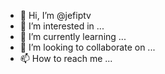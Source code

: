 - 👋 Hi, I’m @jefiptv
- 👀 I’m interested in ...
- 🌱 I’m currently learning ...
- 💞️ I’m looking to collaborate on ...
- 📫 How to reach me ...

<!---
jefiptv/jefiptv is a ✨ special ✨ repository because its `README.md` (this file) appears on your GitHub profile.
You can click the Preview link to take a look at your changes.
--->
